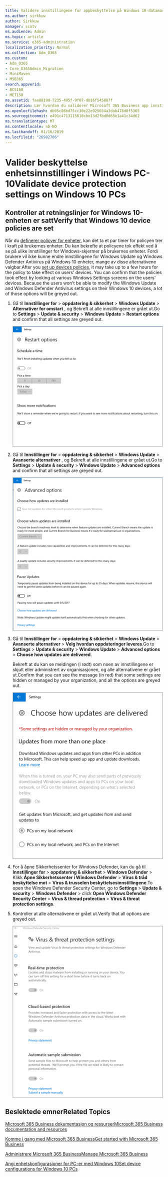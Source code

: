 ```yaml
---
title: Validere innstillingene for appbeskyttelse på Windows 10-datamaskiner
ms.author: sirkkuw
author: Sirkkuw
manager: scotv
ms.audience: Admin
ms.topic: article
ms.service: o365-administration
localization_priority: Normal
ms.collection: Adm_O365
ms.custom:
- Adm_O365
- Core_O365Admin_Migration
- MiniMaven
- MSB365
search.appverid:
- BCS160
- MET150
ms.assetid: fae8819d-7235-495f-9f07-d016f545887f
description: Lær hvordan du validerer Microsoft 365 Business app innstillinger i Windows 10 enheter.
ms.openlocfilehash: db05c86bd75cc30e22e025034a3dab478d0f5365
ms.sourcegitcommit: e491c4713115610cbe13d2fbd0d65e1a41c34d62
ms.translationtype: MT
ms.contentlocale: nb-NO
ms.lasthandoff: 01/16/2019
ms.locfileid: "26982706"
---
```

# <a name="validate-device-protection-settings-on-windows-10-pcs"></a><span data-ttu-id="8825d-103">Valider beskyttelse enhetsinnstillinger i Windows PC-10</span><span class="sxs-lookup"><span data-stu-id="8825d-103">Validate device protection settings on Windows 10 PCs</span></span>

## <a name="verify-that-windows-10-device-policies-are-set"></a><span data-ttu-id="8825d-104">Kontroller at retningslinjer for Windows 10-enheten er satt</span><span class="sxs-lookup"><span data-stu-id="8825d-104">Verify that Windows 10 device policies are set</span></span>

<span data-ttu-id="8825d-p101">Når du [definerer policyer for enheter](protection-settings-for-windows-10-pcs.md), kan det ta et par timer for policyen trer i kraft på brukernes enheter. Du kan bekrefte at policyene tok effekt ved å se på ulike innstillinger for Windows-skjermer på brukernes enheter. Fordi brukere vil ikke kunne endre innstillingene for Windows Update og Windows Defender Antivirus på Windows 10 enheter, mange av disse alternativene valgbar.</span><span class="sxs-lookup"><span data-stu-id="8825d-p101">After you [set up devices policies](protection-settings-for-windows-10-pcs.md), it may take up to a few hours for the policy to take effect on users' devices. You can confirm that the policies took effect by looking at various Windows Settings screens on the users' devices. Because the users won't be able to modify the Windows Update and Windows Defender Antivirus settings on their Windows 10 devices, a lot of those options will be greyed out.</span></span>
  
1. <span data-ttu-id="8825d-108">Gå til **Innstillinger for** \> **oppdatering &amp; sikkerhet** \> **Windows Update** \> **Alternativer for omstart** , og Bekreft at alle innstillingene er grået ut.</span><span class="sxs-lookup"><span data-stu-id="8825d-108">Go to **Settings** \> **Update &amp; security** \> **Windows Update** \> **Restart options** and confirm that all settings are greyed out.</span></span> 
    
    ![Alle alternativer for omstart er grået ut.](media/31308da9-18b0-47c5-bbf6-d5fa6747c376.png)
  
2. <span data-ttu-id="8825d-110">Gå til **Innstillinger for** \> **oppdatering &amp; sikkerhet** \> **Windows Update** \> **Avanserte alternativer** , og Bekreft at alle innstillingene er grået ut.</span><span class="sxs-lookup"><span data-stu-id="8825d-110">Go to **Settings** \> **Update &amp; security** \> **Windows Update** \> **Advanced options** and confirm that all settings are greyed out.</span></span> 
    
    ![Windows avanserte alternativer for oppdateringer er grået ut.](media/049cf281-d503-4be9-898b-c0a3286c7fc2.png)
  
3. <span data-ttu-id="8825d-112">Gå til **Innstillinger for** \> **oppdatering &amp; sikkerhet** \> **Windows Update** \> **Avanserte alternativer** \> **Velg hvordan oppdateringer leveres**.</span><span class="sxs-lookup"><span data-stu-id="8825d-112">Go to **Settings** \> **Update &amp; security** \> **Windows Update** \> **Advanced options** \> **Choose how updates are delivered**.</span></span>
    
    <span data-ttu-id="8825d-113">Bekreft at du kan se meldingen (i rødt) som noen av innstillingene er skjult eller administrert av organisasjonen, og alle alternativene er grået ut.</span><span class="sxs-lookup"><span data-stu-id="8825d-113">Confirm that you can see the message (in red) that some settings are hidden or managed by your organization, and all the options are greyed out.</span></span>
    
    ![Velg hvordan oppdateringer leveres siden angir innstillingene er skjult eller administrert av organisasjonen.](media/6b3e37c5-da41-4afd-9983-b4f406216b59.png)
  
4. <span data-ttu-id="8825d-115">For å åpne Sikkerhetssenter for Windows Defender, kan du gå til **Innstillinger for** \> **oppdatering &amp; sikkerhet** \> **Windows Defender** \> Klikk **Åpne Sikkerhetssenter i Windows Defender** \> **Virus &amp; tråd beskyttelse mot** \> **Virus &amp; trusselen beskyttelsesinnstillingene**.</span><span class="sxs-lookup"><span data-stu-id="8825d-115">To open the Windows Defender Security Center, go to **Settings** \> **Update &amp; security** \> **Windows Defender** \> click **Open Windows Defender Security Center** \> **Virus &amp; thread protection** \> **Virus &amp; threat protection settings**.</span></span> 
    
5. <span data-ttu-id="8825d-116">Kontroller at alle alternativene er grået ut.</span><span class="sxs-lookup"><span data-stu-id="8825d-116">Verify that all options are greyed out.</span></span> 
    
    ![Innstillingene for Virus og threat protection er grået ut.](media/9ca68d40-a5d9-49d7-92a4-c581688b5926.png)
  
## <a name="related-topics"></a><span data-ttu-id="8825d-118">Beslektede emner</span><span class="sxs-lookup"><span data-stu-id="8825d-118">Related Topics</span></span>

[<span data-ttu-id="8825d-119">Microsoft 365 Business dokumentasjon og ressurser</span><span class="sxs-lookup"><span data-stu-id="8825d-119">Microsoft 365 Business documentation and resources</span></span>](https://go.microsoft.com/fwlink/p/?linkid=853701)
  
[<span data-ttu-id="8825d-120">Komme i gang med Microsoft 365 Business</span><span class="sxs-lookup"><span data-stu-id="8825d-120">Get started with Microsoft 365 Business</span></span>](microsoft-365-business-overview.md)
  
[<span data-ttu-id="8825d-121">Administrere Microsoft 365 Business</span><span class="sxs-lookup"><span data-stu-id="8825d-121">Manage Microsoft 365 Business</span></span>](manage.md)
  
[<span data-ttu-id="8825d-122">Angi enhetskonfigurasjoner for PC-er med Windows 10</span><span class="sxs-lookup"><span data-stu-id="8825d-122">Set device configurations for Windows 10 PCs</span></span>](protection-settings-for-windows-10-pcs.md)
  

